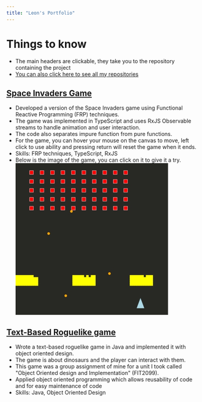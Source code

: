 ```yaml
---
title: "Leon's Portfolio"
---
```

# Things to know
- The main headers are clickable, they take you to the repository containing the project
- [You can also click here to see all my repositories](https://github.com/leon-98?tab=repositories)

## [Space Invaders Game](https://github.com/leon-98/Functional_programming_Space_Invaders)

- Developed a version of the  Space Invaders game using Functional Reactive Programming (FRP) techniques.
- The game was implemented in TypeScript and uses  RxJS Observable streams to handle animation and user interaction.
- The code also separates impure function from pure functions.
- For the game, you can hover your mouse on the canvas to move, left click to use ability and pressing return will reset the game when it ends.
- Skills: FRP techniques, TypeScript, RxJS
- Below is the image of the game, you can click on it to give it a try.
[![Rotation animation](/images/SpaceInvaders.PNG)](https://leon-98.github.io/SpaceInvaders.html)

## [Text-Based Roguelike game](https://github.com/leon-98/Dinosaur_Game)

- Wrote a text-based roguelike game in Java and implemented it with object oriented design.
- The game is about dinosaurs and the player can interact with them. 
- This game was a group assignment of mine for a unit I took called "Object Oriented design and Implementation" (FIT2099).
- Applied object oriented programming which allows reusability of code and  for easy maintenance of code
- Skills: Java, Object Oriented Design





